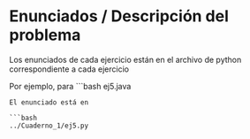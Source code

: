 # Enunciados / Descripción del problema

Los enunciados de cada ejercicio están en el archivo de python correspondiente a cada ejercicio

Por ejemplo, para ```bash
ej5.java
```
El enunciado está en

```bash
../Cuaderno_1/ej5.py
```